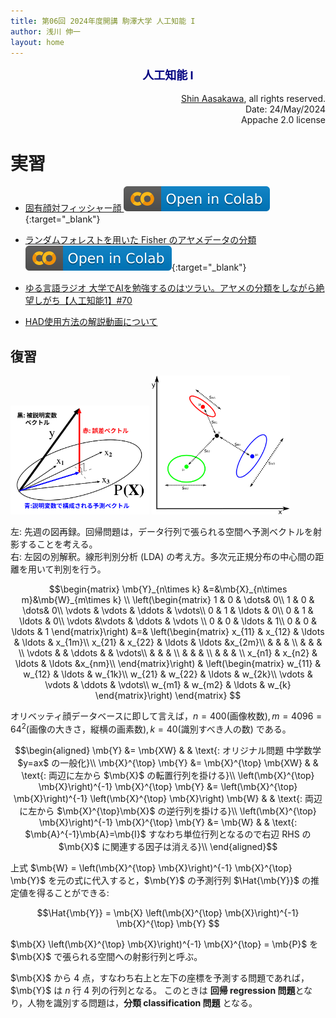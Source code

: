 ```yaml
---
title: 第06回 2024年度開講 駒澤大学 人工知能 I
author: 浅川 伸一
layout: home
---
```

<link href="/css/asamarkdown.css" rel="stylesheet">

$$
\newcommand{\mb}[1]{\mathbf{#1}}
\newcommand{\Brc}[1]{\left(#1\right)}
\newcommand{\Rank}{\text{rank}\;}
\newcommand{\Hat}[1]{\widehat{#1}}
\newcommand{\Prj}[1]{\mb{#1}\Brc{\mb{#1}^{\top}\mb{#1}}^{-1}\mb{#1}^{\top}}
\newcommand{\RegP}[2]{\Brc{\mb{#1}^{\top}\mb{#1}}^{-1}\mb{#1}^{\top}\mb{#2}}
\newcommand{\NSQ}[1]{\left|\mb{#1}\right|^2}
\newcommand{\Norm}[1]{\left|#1\right|}
\newcommand{\IP}[2]{\left({#1}\cdot{#2}\right)}
\newcommand{\Bar}[1]{\overline{\;#1\;}}
$$

<div align="center">
<font size="+1" color="navy"><strong>人工知能 I</strong></font><br/><br/>
</div>


<div align='right'>
<a href="mailto:educ0233@komazawa-u.ac.jp">Shin Aasakawa</a>, all rights reserved.<br>
Date: 24/May/2024<br/>
Appache 2.0 license<br/>
</div>


# 実習

* [固有顔対フィッシャー顔 <img src="/assets/colab_icon.svg">](https://colab.research.google.com/github/komazawa-deep-learning/komazawa-deep-learning.github.io/blob/master/2024notebooks/2024_0524eigenfaces_vs_fisherfaces.ipynb){:target="_blank"}
* [ランダムフォレストを用いた Fisher のアヤメデータの分類 <img src="/assets/colab_icon.svg">](https://colab.research.google.com/github/komazawa-deep-learning/komazawa-deep-learning.github.io/blob/master/2024notebooks/2023_0417iris_random_forest.ipynb){:target="_blank"}

* [ゆる言語ラジオ 大学でAIを勉強するのはツラい。アヤメの分類をしながら絶望しがち【人工知能1】#70](https://youtu.be/WXxRxADYkKE)
* [HAD使用方法の解説動画について](https://researchmap.jp/blogs/blog_entries/view/94776/5a1f4bace6f138e844df297e669527e3?frame_id=500993)

## 復習

<div class="figcenter">
<img src="/2024assets/2024_0517Projection_concept.svg" style="width:44%;">
<img src="/2024assets/bytefish_facerec_multiclasslda.svg" style="width:44%;">
<div class="figcaption">

左: 先週の図再録。回帰問題は，データ行列で張られる空間へ予測ベクトルを射影することを考える。<br/>
右: 左図の別解釈。線形判別分析 (LDA) の考え方。多次元正規分布の中心間の距離を用いて判別を行う。
</div></div>


$$\begin{matrix}
\mb{Y}_{n\times k} &=&\mb{X}_{n\times m}&\mb{W}_{m\times k} \\
\left(\begin{matrix}
1 & 0 & \dots& 0\\
1 & 0 & \dots& 0\\
\vdots & \vdots & \ddots & \vdots\\
0 & 1 & \ldots & 0\\
0 & 1 & \ldots & 0\\
\vdots  &\vdots   & \ddots & \vdots \\
0 & 0 & \ldots & 1\\
0 & 0 & \ldots & 1
\end{matrix}\right)
&=&
\left(\begin{matrix}
x_{11} & x_{12} & \ldots & \ldots & x_{1m}\\
x_{21} & x_{22} & \ldots & \ldots &x_{2m}\\
  &   &   & \\
  &   &   & \\
\vdots  &   &  \ddots & & \vdots\\
  &   &   & \\
  &   &   & \\
  &   &   & \\
x_{n1} & x_{n2} & \ldots & \ldots &x_{nm}\\
\end{matrix}\right)
&
\left(\begin{matrix}
w_{11} & w_{12} & \ldots & w_{1k}\\
w_{21} & w_{22} & \ldots & w_{2k}\\
\vdots & \vdots & \ddots & \vdots\\
w_{m1} & w_{m2} & \ldots & w_{k}
\end{matrix}\right)
\end{matrix}
$$

オリベッティ顔データベースに即して言えば，$n=400\text{(画像枚数)},m=4096=64^{2}\text{(画像の大きさ，縦横の画素数)},k=40\text{(識別すべき人の数)}$ である。


$$\begin{aligned}
\mb{Y}               &= \mb{XW}               & & \text{: オリジナル問題 中学数学 $y=ax$ の一般化}\\
\mb{X}^{\top} \mb{Y} &= \mb{X}^{\top} \mb{XW} & & \text{: 両辺に左から $\mb{X}$ の転置行列を掛ける}\\
\left(\mb{X}^{\top} \mb{X}\right)^{-1} \mb{X}^{\top} \mb{Y} &= \left(\mb{X}^{\top} \mb{X}\right)^{-1} \left(\mb{X}^{\top} \mb{X}\right) \mb{W}
& & \text{: 両辺に左から $\mb{X}^{\top}\mb{X}$ の逆行列を掛ける}\\
\left(\mb{X}^{\top} \mb{X}\right)^{-1} \mb{X}^{\top} \mb{Y} &= \mb{W} & & \text{: $\mb{A}^{-1}\mb{A}=\mb{I}$ すなわち単位行列となるので右辺 RHS の $\mb{X}$ に関連する因子は消える}\\
\end{aligned}$$


上式 $\mb{W} = \left(\mb{X}^{\top} \mb{X}\right)^{-1} \mb{X}^{\top} \mb{Y}$ を元の式に代入すると，$\mb{Y}$ の予測行列 $\Hat{\mb{Y}}$ の推定値を得ることができる:

$$\Hat{\mb{Y}} = \mb{X} \left(\mb{X}^{\top} \mb{X}\right)^{-1} \mb{X}^{\top} \mb{Y}
$$

$\mb{X} \left(\mb{X}^{\top} \mb{X}\right)^{-1} \mb{X}^{\top} = \mb{P}$ を $\mb{X}$ で張られる空間への射影行列と呼ぶ。

$\mb{X}$ から 4 点，すなわち右上と左下の座標を予測する問題であれば，$\mb{Y}$ は $n$ 行 $4$ 列の行列となる。
このときは **回帰 regression 問題**となり，人物を識別する問題は，**分類 classification 問題** となる。

